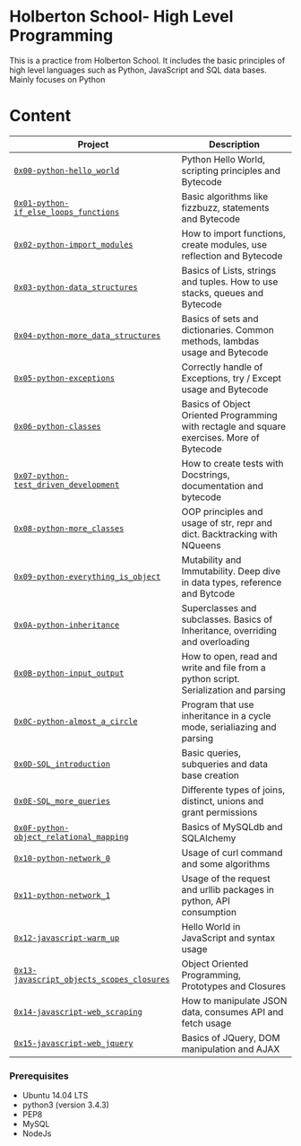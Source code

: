 # Holberton School- High Level Programming
This is a practice from Holberton School. It includes the basic principles of high level languages such as Python, JavaScript and SQL data bases. Mainly focuses on Python

# Content
| Project  | Description |
| ------------- | ------------- |
| [`0x00-python-hello_world`](https://github.com/vargas88hugo/holbertonschool-higher_level_programming/tree/master/0x00-python-hello_world)  | Python Hello World, scripting principles and Bytecode  |
| [`0x01-python-if_else_loops_functions`](https://github.com/vargas88hugo/holbertonschool-higher_level_programming/tree/master/0x01-python-if_else_loops_functions)	  | Basic algorithms like fizzbuzz, statements and Bytecode   |
| [`0x02-python-import_modules`](https://github.com/vargas88hugo/holbertonschool-higher_level_programming/tree/master/0x02-python-import_modules) | How to import functions, create modules, use reflection and Bytecode |
| [`0x03-python-data_structures`](https://github.com/vargas88hugo/holbertonschool-higher_level_programming/tree/master/0x03-python-data_structures) | Basics of Lists, strings and tuples. How to use stacks, queues and Bytecode |
| [`0x04-python-more_data_structures`](https://github.com/vargas88hugo/holbertonschool-higher_level_programming/tree/master/0x04-python-more_data_structures) | Basics of sets and dictionaries. Common methods, lambdas usage and Bytecode |
| [`0x05-python-exceptions`](https://github.com/vargas88hugo/holbertonschool-higher_level_programming/tree/master/0x05-python-exceptions) | Correctly handle of Exceptions, try / Except usage and Bytecode |
| [`0x06-python-classes`](https://github.com/vargas88hugo/holbertonschool-higher_level_programming/tree/master/0x06-python-classes) | Basics of Object Oriented Programming with rectagle and square exercises. More of Bytecode |
| [`0x07-python-test_driven_development`](https://github.com/vargas88hugo/holbertonschool-higher_level_programming/tree/master/0x07-python-test_driven_development) | How to create tests with Docstrings, documentation and bytecode |
| [`0x08-python-more_classes`](https://github.com/vargas88hugo/holbertonschool-higher_level_programming/tree/master/0x08-python-more_classes) | OOP principles and usage of str, repr and dict. Backtracking with NQueens |
| [`0x09-python-everything_is_object`](https://github.com/vargas88hugo/holbertonschool-higher_level_programming/tree/master/0x09-python-everything_is_object) | Mutability and Immutability. Deep dive in data types, reference and Bytcode |
| [`0x0A-python-inheritance`](https://github.com/vargas88hugo/holbertonschool-higher_level_programming/tree/master/0x0A-python-inheritance) | Superclasses and subclasses. Basics of Inheritance, overriding and overloading |
| [`0x0B-python-input_output`](https://github.com/vargas88hugo/holbertonschool-higher_level_programming/tree/master/0x0B-python-input_output) | How to open, read and write and file from a python script. Serialization and parsing |
| [`0x0C-python-almost_a_circle`](https://github.com/vargas88hugo/holbertonschool-higher_level_programming/tree/master/0x0C-python-almost_a_circle) | Program that use inheritance in a cycle mode, serialiazing and parsing |
| [`0x0D-SQL_introduction`](https://github.com/vargas88hugo/holbertonschool-higher_level_programming/tree/master/0x0D-SQL_introduction) | Basic queries, subqueries and data base creation |
| [`0x0E-SQL_more_queries`](https://github.com/vargas88hugo/holbertonschool-higher_level_programming/tree/master/0x0E-SQL_more_queries) | Differente types of joins, distinct, unions and grant permissions |
| [`0x0F-python-object_relational_mapping`](https://github.com/vargas88hugo/holbertonschool-higher_level_programming/tree/master/0x0F-python-object_relational_mapping) | Basics of MySQLdb and SQLAlchemy |
| [`0x10-python-network_0`](https://github.com/vargas88hugo/holbertonschool-higher_level_programming/tree/master/0x10-python-network_0) | Usage of curl command and some algorithms |
| [`0x11-python-network_1`](https://github.com/vargas88hugo/holbertonschool-higher_level_programming/tree/master/0x11-python-network_1) | Usage of the request and urllib packages in python, API consumption |
| [`0x12-javascript-warm_up`](https://github.com/vargas88hugo/holbertonschool-higher_level_programming/tree/master/0x12-javascript-warm_up) | Hello World in JavaScript and syntax usage |
| [`0x13-javascript_objects_scopes_closures`](https://github.com/vargas88hugo/holbertonschool-higher_level_programming/tree/master/0x13-javascript_objects_scopes_closures) | Object Oriented Programming, Prototypes and Closures |
| [`0x14-javascript-web_scraping`](https://github.com/vargas88hugo/holbertonschool-higher_level_programming/tree/master/0x14-javascript-web_scraping) | How to manipulate JSON data, consumes API and fetch usage |
| [`0x15-javascript-web_jquery`](https://github.com/vargas88hugo/holbertonschool-higher_level_programming/tree/master/0x15-javascript-web_jquery) | Basics of JQuery, DOM manipulation and AJAX |

### Prerequisites
* Ubuntu 14.04 LTS
* python3 (version 3.4.3)
* PEP8
* MySQL
* NodeJs
